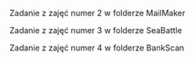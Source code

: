 Zadanie z zajęć numer 2 w folderze MailMaker

Zadanie z zajęć numer 3 w folderze SeaBattle

Zadanie z zajęć numer 4 w folderze BankScan

